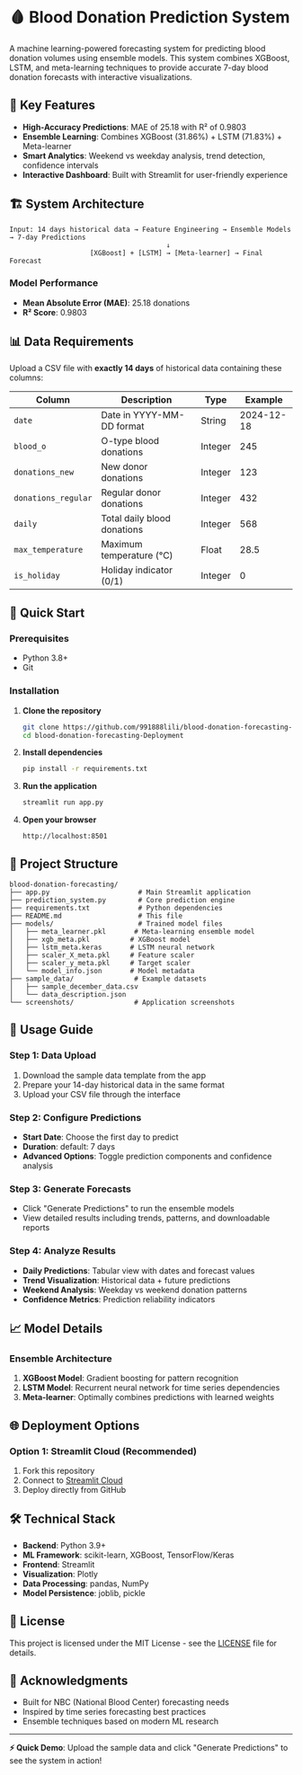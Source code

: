 # 🩸 Blood Donation Prediction System

A machine learning-powered forecasting system for predicting blood donation volumes using ensemble models. This system combines XGBoost, LSTM, and meta-learning techniques to provide accurate 7-day blood donation forecasts with interactive visualizations.

## 🎯 Key Features

- **High-Accuracy Predictions**: MAE of 25.18 with R² of 0.9803
- **Ensemble Learning**: Combines XGBoost (31.86%) + LSTM (71.83%) + Meta-learner
- **Smart Analytics**: Weekend vs weekday analysis, trend detection, confidence intervals
- **Interactive Dashboard**: Built with Streamlit for user-friendly experience

## 🏗️ System Architecture

```
Input: 14 days historical data → Feature Engineering → Ensemble Models → 7-day Predictions
                                       ↓
                    [XGBoost] + [LSTM] → [Meta-learner] → Final Forecast
```

### Model Performance
- **Mean Absolute Error (MAE)**: 25.18 donations
- **R² Score**: 0.9803

## 📊 Data Requirements

Upload a CSV file with **exactly 14 days** of historical data containing these columns:

| Column | Description | Type | Example |
|--------|-------------|------|---------|
| `date` | Date in YYYY-MM-DD format | String | 2024-12-18 |
| `blood_o` | O-type blood donations | Integer | 245 |
| `donations_new` | New donor donations | Integer | 123 |
| `donations_regular` | Regular donor donations | Integer | 432 |
| `daily` | Total daily blood donations | Integer | 568 |
| `max_temperature` | Maximum temperature (°C) | Float | 28.5 |
| `is_holiday` | Holiday indicator (0/1) | Integer | 0 |

## 🚀 Quick Start

### Prerequisites
- Python 3.8+
- Git

### Installation

1. **Clone the repository**
   ```bash
   git clone https://github.com/991888lili/blood-donation-forecasting-Deployment.git
   cd blood-donation-forecasting-Deployment
   ```

2. **Install dependencies**
   ```bash
   pip install -r requirements.txt
   ```

3. **Run the application**
   ```bash
   streamlit run app.py
   ```

4. **Open your browser**
   ```
   http://localhost:8501
   ```

## 📁 Project Structure

```
blood-donation-forecasting/
├── app.py                      # Main Streamlit application
├── prediction_system.py        # Core prediction engine
├── requirements.txt            # Python dependencies
├── README.md                   # This file
├── models/                     # Trained model files
│   ├── meta_learner.pkl       # Meta-learning ensemble model
│   ├── xgb_meta.pkl          # XGBoost model
│   ├── lstm_meta.keras       # LSTM neural network
│   ├── scaler_X_meta.pkl     # Feature scaler
│   ├── scaler_y_meta.pkl     # Target scaler
│   └── model_info.json       # Model metadata
├── sample_data/               # Example datasets
│   ├── sample_december_data.csv
│   └── data_description.json
└── screenshots/               # Application screenshots
```

## 🔧 Usage Guide

### Step 1: Data Upload
1. Download the sample data template from the app
2. Prepare your 14-day historical data in the same format
3. Upload your CSV file through the interface

### Step 2: Configure Predictions
- **Start Date**: Choose the first day to predict
- **Duration**: default: 7 days
- **Advanced Options**: Toggle prediction components and confidence analysis

### Step 3: Generate Forecasts
- Click "Generate Predictions" to run the ensemble models
- View detailed results including trends, patterns, and downloadable reports

### Step 4: Analyze Results
- **Daily Predictions**: Tabular view with dates and forecast values
- **Trend Visualization**: Historical data + future predictions
- **Weekend Analysis**: Weekday vs weekend donation patterns
- **Confidence Metrics**: Prediction reliability indicators

## 📈 Model Details

### Ensemble Architecture
1. **XGBoost Model**: Gradient boosting for pattern recognition
2. **LSTM Model**: Recurrent neural network for time series dependencies
3. **Meta-learner**: Optimally combines predictions with learned weights


## 🌐 Deployment Options

### Option 1: Streamlit Cloud (Recommended)
1. Fork this repository
2. Connect to [Streamlit Cloud](https://streamlit.io/cloud)
3. Deploy directly from GitHub


## 🛠️ Technical Stack

- **Backend**: Python 3.9+
- **ML Framework**: scikit-learn, XGBoost, TensorFlow/Keras
- **Frontend**: Streamlit
- **Visualization**: Plotly
- **Data Processing**: pandas, NumPy
- **Model Persistence**: joblib, pickle


## 📜 License

This project is licensed under the MIT License - see the [LICENSE](LICENSE) file for details.


## 🙏 Acknowledgments

- Built for NBC (National Blood Center) forecasting needs
- Inspired by time series forecasting best practices
- Ensemble techniques based on modern ML research

---

**⚡ Quick Demo**: Upload the sample data and click "Generate Predictions" to see the system in action!

